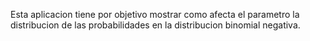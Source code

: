 Esta aplicacion tiene por objetivo mostrar como afecta el parametro la distribucion de las probabilidades en la distribucion binomial negativa.

